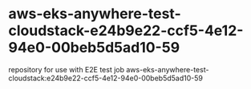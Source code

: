 # aws-eks-anywhere-test-cloudstack-e24b9e22-ccf5-4e12-94e0-00beb5d5ad10-59
repository for use with E2E test job aws-eks-anywhere-test-cloudstack:e24b9e22-ccf5-4e12-94e0-00beb5d5ad10-59
